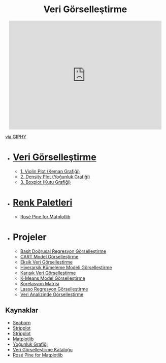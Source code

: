 <h1 align="center"> Veri Görselleştirme </h1>

<p align="center"> <iframe src="https://giphy.com/embed/xT9C25UNTwfZuk85WP" width="480" height="343" frameBorder="0" class="giphy-embed" allowFullScreen></iframe><p><a href="https://giphy.com/gifs/Giflytics-gif-jazminantoinette-giflytics-xT9C25UNTwfZuk85WP">via GIPHY</a></p> </p>

* # [Veri Görselleştirme](https://github.com/kubrakurt/data_visualization_resources/tree/main/Veri%20Görselleştirme)
  * [1. Violin Plot (Keman Grafiği)](https://github.com/kubrakurt/data_visualization_resource/blob/main/Veri%20G%C3%B6rselle%C5%9Ftirme/1%20-%20Violin%20Plot.ipynb)
  * [2. Density Plot (Yoğunluk Grafiği)](https://github.com/kubrakurt/data_visualization_resource/blob/main/Veri%20G%C3%B6rselle%C5%9Ftirme/2%20-%20Density%20Plot.ipynb)
  * [3. Boxplot (Kutu Grafiği)](https://github.com/kubrakurt/data_visualization_resource/blob/main/Veri%20G%C3%B6rselle%C5%9Ftirme/3%20-%20Boxplot.ipynb)

* # [Renk Paletleri](https://github.com/kubrakurt/data_visualization_resources/tree/main/Renk%20Paletleri)
  * [Rosé Pine for Matplotlib](https://github.com/kubrakurt/data_visualization_resources/blob/main/Renk%20Paletleri/1%20-%20Rosé%20Pine%20for%20Matplotlib.ipynb)

* # Projeler
  * [Basit Doğrusal Regresyon Görselleştirme](https://github.com/kubrakurt/machine_learning_resources/blob/main/1%20-%20Doğrusal%20Regresyon%20Modelleri/1%20-%20Basit%20Doğrusal%20Regresyon.ipynb)
  * [CART Model Görselleştirme](https://github.com/kubrakurt/machine_learning_resources/blob/main/2%20-%20Doğrusal%20Olmayan%20Regresyon%20Modelleri/4%20-%20CART.ipynb)
  * [Eksik Veri Görselleştirme](https://github.com/kubrakurt/data_analysis_resources/blob/main/Örnek%20Analizler/Eksik%20Veri%20Analizi.ipynb)
  * [Hiyerarşik Kümeleme Modeli Görselleştirme](https://github.com/kubrakurt/machine_learning_resources/blob/main/4%20-%20Denetimsiz%20Öğrenme/2%20-%20Hiyerarşik%20Kümeleme.ipynb)
  * [Karışık Veri Görselleştirme](https://github.com/kubrakurt/data_analysis_resources/blob/main/Egzersizler/9%20-%20Pandas%20Egzersizi.ipynb)
  * [K-Means Model Görselleştirme](https://github.com/kubrakurt/machine_learning_resources/blob/main/4%20-%20Denetimsiz%20Öğrenme/1%20-%20K-Means.ipynb)
  * [Korelasyon Matrisi](https://github.com/kubrakurt/machine_learning_resources/blob/main/Öznitelik%20Seçimi/Korelasyon%20Matrisi.ipynb)
  * [Lasso Regresyon Görselleştirme](https://github.com/kubrakurt/machine_learning_resources/blob/main/1%20-%20Doğrusal%20Regresyon%20Modelleri/4%20-%20Lasso%20Regresyon.ipynb)
  * [Veri Analizinde Görselleştirme](https://github.com/kubrakurt/data_analysis_resources/blob/main/Örnek%20Analizler/Python%20ile%20Veri%20Analizi.ipynb)

## Kaynaklar

* [Seaborn](https://seaborn.pydata.org/generated/seaborn.violinplot.html)
* [Stripplot](https://seaborn.pydata.org/generated/seaborn.stripplot.html)
* [Stripplot](https://github.com/mwaskom/seaborn/issues/520)
* [Matplotlib](https://matplotlib.org/3.3.2/index.html)
* [Yoğunluk Grafiği](https://datavizcatalogue.com/TR/yontemleri/yogunluk_grafigi.html)
* [Veri Görselleştirme Kataloğu](https://datavizcatalogue.com/TR/yontemleri/viyolonsel_keman_grafik.html)
* [Rosé Pine for Matplotlib](https://github.com/h4pZ/rose-pine-matplotlib)
